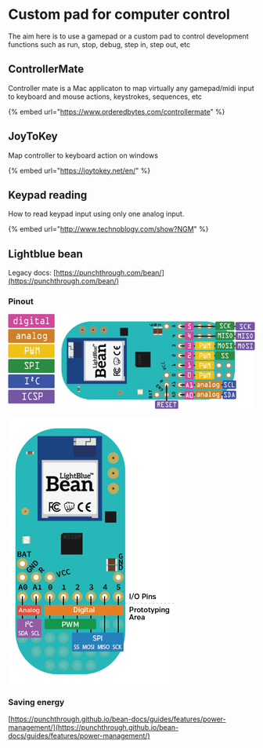 # Custom pad for computer control

The aim here is to use a gamepad or a custom pad to control development functions such as run, stop, debug, step in, step out, etc

## ControllerMate

Controller mate is a Mac applicaton to map virtually any gamepad/midi input to keyboard and mouse actions, keystrokes, sequences, etc

{% embed url="https://www.orderedbytes.com/controllermate" %}

## JoyToKey

Map controller to keyboard action on windows

{% embed url="https://joytokey.net/en/" %}

## Keypad reading

How to read keypad input using only one analog input.

{% embed url="http://www.technoblogy.com/show?NGM" %}

## Lightblue bean 

Legacy docs: [https://punchthrough.com/bean/](https://punchthrough.com/bean/)

### Pinout

![](.gitbook/assets/image.png)

![](.gitbook/assets/image%20%281%29.png)

### Saving energy

[https://punchthrough.github.io/bean-docs/guides/features/power-management/](https://punchthrough.github.io/bean-docs/guides/features/power-management/)



